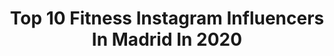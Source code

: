 ---
title: Top 10 Fitness Instagram Influencers In Madrid In 2020
description: >-
  Find top fitness Instagram influencers in Madrid in 2020. Most popular hashtags: #fitness #madrid #sport #smile.
platform: Instagram
profiles:
  - username: "lour_homedes"
    fullname: >-
      Lourdes Homedes Ibáñez
    location: "Spain"
    followers: 52670
    engagement: 156
    commentsToLikes: 0.101604
    id: ck5hoovdppydn0i11r3krg8ga
    verified: false
    hashtags: "#pasta, #celebracion, #filadisruptor, #vestidoslargos"
  - username: "pitomag8"
    fullname: >-
      MIGUEL GUEVARA
    location: "Spain"
    followers: 30844
    engagement: 689
    commentsToLikes: 0.017276
    id: ck6u7518djivs0j71hva19wpc
    verified: false
    hashtags: "#amanecer, #estar, #rockstar, #tumbandolaplataforma"
  - username: "josealgc"
    fullname: >-
      Jose A. García
    location: "Spain"
    followers: 74542
    engagement: 1087
    commentsToLikes: 0.014259
    id: ck6u5ihzh9txe0j71ruqxeozw
    verified: false
    hashtags: "#beardedmodel, #sphynx, #sunset, #comerbien"
  - username: "francabello_78"
    fullname: >-
      Fran Cabello
    location: "Spain"
    followers: 66066
    engagement: 183
    commentsToLikes: 0.203899
    id: ck8t8ozhql7fu0j78dkz1l2hc
    verified: false
    hashtags: "#cruasanes, #albondigasensalsa, #comidasaludable, #masa"
  - username: "necanizado"
    fullname: >-
      🅰️nt☯️⏸️ℹ️🅾️ ♍
    location: "Spain"
    followers: 8812
    engagement: 1124
    commentsToLikes: 0.031132
    id: ckap4jzey7pho0i78a07jk9rq
    verified: false
    hashtags: "#andalucia, #gayandalucia, #selfie, #gingerboy"
  - username: "madfit_lifestyle"
    fullname: >-
      María De La Cámara
    location: "Spain"
    followers: 60205
    engagement: 210
    commentsToLikes: 0.055640
    id: ck5cjzhmnvt6a0i115ka23dhz
    verified: false
    hashtags: "#coffee, #thankyou, #espa, #challenge"
  - username: "valeriaa_lm"
    fullname: >-
      ❔❔❔
    location: "Spain"
    followers: 10488
    engagement: 882
    commentsToLikes: 0.034146
    id: ck15scoakcc9q0i19op42xc8m
    verified: false
    hashtags: "#krabi, #face, #12daysonly, #naturalmakeup"
  - username: "patrinuga21"
    fullname: >-
      P A T R I C I A ⚡️
    location: "Spain"
    followers: 5871
    engagement: 515
    commentsToLikes: 0.055485
    id: ckap6jcpog35r0i78jgfd4hl9
    verified: false
    hashtags: "#hair, #hairstyles, #palmeritas, #friday"
  - username: "isaac_fouto_"
    fullname: >-
      Isaac Fouto
    location: "Spain"
    followers: 6881
    engagement: 1013
    commentsToLikes: 0.027816
    id: ck5zvasra3vqs0i14tyuxj97j
    verified: true
    hashtags: "#cadizracing, #navidad, #gollaligasmarbank, #ibiza"
  - username: "clanfuryparkour"
    fullname: >-
      ClanFuryParkour
    location: "Spain"
    followers: 10441
    engagement: 708
    commentsToLikes: 0.014637
    id: ck6txoz1zz16n0j71ac3r3pgp
    verified: false
    hashtags: "#longrun, #rivas, #deporte, #fitness"
---